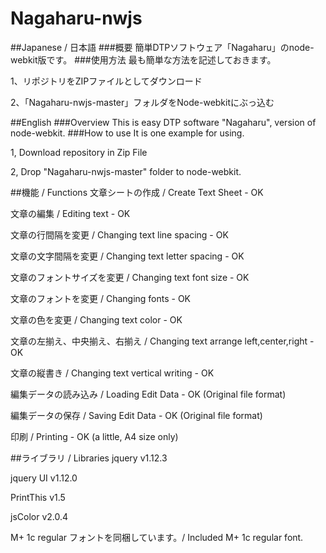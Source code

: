 # Nagaharu-nwjs
##Japanese / 日本語
###概要
簡単DTPソフトウェア「Nagaharu」のnode-webkit版です。
###使用方法
最も簡単な方法を記述しておきます。

1、リポジトリをZIPファイルとしてダウンロード

2、「Nagaharu-nwjs-master」フォルダをNode-webkitにぶっ込む

##English
###Overview
This is easy DTP software "Nagaharu", version of node-webkit.
###How to use
It is one example for using.

1, Download repository in Zip File

2, Drop "Nagaharu-nwjs-master" folder to node-webkit.

##機能 / Functions
文章シートの作成 / Create Text Sheet - OK

文章の編集 / Editing text - OK

文章の行間隔を変更 / Changing text line spacing - OK

文章の文字間隔を変更 / Changing text letter spacing - OK

文章のフォントサイズを変更 / Changing text font size - OK

文章のフォントを変更 / Changing fonts - OK

文章の色を変更 / Changing text color - OK

文章の左揃え、中央揃え、右揃え / Changing text arrange left,center,right - OK

文章の縦書き / Changing text vertical writing - OK

編集データの読み込み / Loading Edit Data - OK (Original file format)

編集データの保存 / Saving Edit Data - OK (Original file format)

印刷 / Printing - OK (a little, A4 size only)

##ライブラリ / Libraries
jquery v1.12.3

jquery UI v1.12.0

PrintThis v1.5

jsColor v2.0.4

M+ 1c regular フォントを同梱しています。/ Included M+ 1c regular font.
